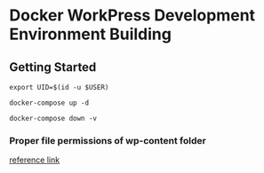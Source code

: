 # Docker WorkPress Development Environment Building

## Getting Started
```
export UID=$(id -u $USER)

docker-compose up -d

docker-compose down -v
```

### Proper file permissions of wp-content folder

[reference link](https://rajislearning.com/wordpress-development-with-docker-compose/)

